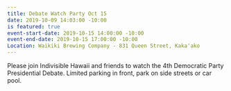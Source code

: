 ```yaml
---
title: Debate Watch Party Oct 15
date: 2019-10-09 14:03:00 -10:00
is featured: true
event-start-date: 2019-10-15 14:00:00 -10:00
event-end-date: 2019-10-15 17:00:00 -10:00
Location: Waikiki Brewing Company - 831 Queen Street, Kaka'ako
---
```


Please join Indivisible Hawaii and friends to watch the 4th Democratic Party Presidential Debate.  Limited parking in front, park on side streets or car pool.